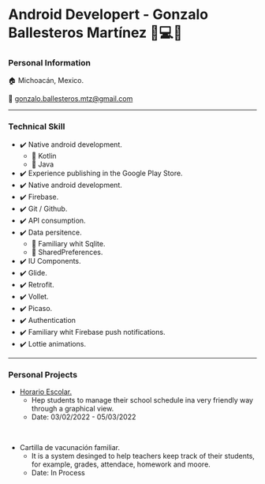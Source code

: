 # Android Developert - Gonzalo Ballesteros Martínez 📱💻🔋

### Personal Information
🏠  Michoacán, Mexico.

📧  gonzalo.ballesteros.mtz@gmail.com
___
### Technical Skill

* ✔️  Native android development.
    * 🔹    Kotlin
    * 🔹    Java
* ✔️  Experience publishing in the Google Play Store.
* ✔️  Native android development.
* ✔️  Firebase.
* ✔️  Git / Github.
* ✔️  API consumption.
* ✔️  Data persitence.
    * 🔹    Familiary whit Sqlite.
    * 🔹    SharedPreferences.
* ✔️  IU Components.
* ✔️  Glide.
* ✔️  Retrofit.
* ✔️  Vollet.
* ✔️  Picaso.
* ✔️  Authentication
* ✔️  Familiary whit Firebase push notifications.
* ✔️  Lottie animations.

___
### Personal Projects


* [Horario Escolar.](https://play.google.com/store/apps/details?id=com.elico.horarioescolar "Horario Escolar In Google Play Store")
    *  Hep students to manage their school schedule ina very friendly way through a graphical view.
    * Date: 03/02/2022 - 05/03/2022

<br>

* Cartilla de vacunación familiar.
    *   It is a system desinged to help teachers keep track of their students, for example, grades, attendace, homework and moore.
    * Date: In Process

